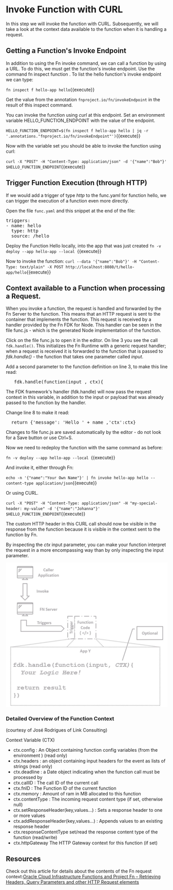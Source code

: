 # Invoke Function with CURL 

In this step we will invoke the function with CURL. Subsequently, we will take a look at the context data available to the function when it is handling a request.

## Getting a Function's Invoke Endpoint

In addition to using the Fn invoke command, we can call a function by using a URL. To do this, we must get the function's invoke endpoint. Use the command fn inspect function <appname> <function-name>. To list the hello function's invoke endpoint we can type:

`fn inspect f hello-app hello`{{execute}}

Get the value from the annotation `fnproject.io/fn/invokeEndpoint` in the result of this inspect command. 

You can invoke the function using *curl* at this endpoint. Set an environment variable HELLO_FUNCTION_ENDPOINT with the value of the endpoint.  

`HELLO_FUNCTION_ENDPOINT=$(fn inspect f hello-app hello | jq -r '.annotations."fnproject.io/fn/invokeEndpoint"')`{{execute}}

Now with the variable set you should be able to invoke the function using curl:

`curl -X "POST" -H "Content-Type: application/json" -d '{"name":"Bob"}' $HELLO_FUNCTION_ENDPOINT`{{execute}}

## Trigger Function Execution (through HTTP)

If we would add a trigger of type *http* to the func.yaml for function hello, we can trigger the execution of a function even more directly.

Open the file `func.yaml` and this snippet at the end of the file:
<pre class="file" data-target="clipboard">
triggers:
- name: hello
  type: http
  source: /hello 
</pre>

Deploy the Function Hello locally, into the app that was just created
`fn -v deploy --app hello-app --local `{{execute}}

Now to invoke the function:
`curl --data '{"name":"Bob"}' -H "Content-Type: text/plain" -X POST http://localhost:8080/t/hello-app/hello`{{execute}}

## Context available to a Function when processing a Request.

When you invoke a function, the request is handled and forwarded by the Fn Server to the function. This means that an HTTP request is sent to the container that implements the function. This request is received by a handler provided by the Fn FDK for Node. This handler can be seen in the file func.js - which is the generated Node implementation of the function.

Click on the file func.js to open it in the editor. On line 3 you see the call `fdk.handle()`. This initializes the Fn Runtime with a generic request handler; when a request is received it is forwarded to the function that is passed to *fdk.handle()* - the function that takes one parameter called *input*.  

Add a second parameter to the function definition on line 3, to make this line read:

<pre class="file" data-target="clipboard">
   fdk.handle(function(input , ctx){
</pre>

The FDK framework's handler (fdk.handle) will now pass the request context in this variable, in addition to the input or payload that was already passed to the function by the handler. 

Change line 8 to make it read: 

<pre class="file" data-target="clipboard">
  return {'message': 'Hello ' + name ,'ctx':ctx}
</pre>

Changes to file func.js are saved automatically by the editor - do not look for a Save button or use Ctrl+S.

Now we need to redeploy the function with the same command as before:

`fn -v deploy --app hello-app --local `{{execute}}

And invoke it, either through Fn:

`echo -n '{"name":"Your Own Name"}' | fn invoke hello-app hello --content-type application/json`{{execute}}


Or using CURL.

`curl -X "POST" -H "Content-Type: application/json" -H "my-special-header: my-value" -d '{"name":"Johanna"}' $HELLO_FUNCTION_ENDPOINT`{{execute}}

The custom HTTP header in this CURL call should now be visible in the response from the function because it is visible in the context sent to the function by Fn.

By inspecting the *ctx* input parameter, you can make your function interpret the request in a more encompassing way than by only inspecting the input parameter. 

![Fn Server handling an HTTP request](assets/fn-handle-request.jpg)


### Detailed Overview of the Function Context
(courtesy of José Rodrigues of Link Consulting)

Context Variable (CTX)
* ctx.config : An Object containing function config variables (from the environment ) (read only)
* ctx.headers : an object containing input headers for the event as lists of strings (read only)
* ctx.deadline : a Date object indicating when the function call must be processed by
* ctx.callID : The call ID of the current call
* ctx.fnID : The Function ID of the current function
* ctx.memory : Amount of ram in MB allocated to this function
* ctx.contentType : The incoming request content type (if set, otherwise null)
* ctx.setResponseHeader(key,values...) : Sets a response header to one or more values
* ctx.addResponseHeader(key,values...) : Appends values to an existing response header
* ctx.responseContentType set/read the response content type of the function (read/write)
* ctx.httpGateway The HTTP Gateway context for this function (if set)




## Resources 
Check out this article for details about the contents of the Fn request context:[Oracle Cloud Infrastructure Functions and Project Fn – Retrieving Headers, Query Parameters and other HTTP Request elements](https://technology.amis.nl/2020/01/02/oracle-cloud-infrastructure-functions-and-project-fn-retrieving-headers-query-parameters-and-other-http-request-elements/)

